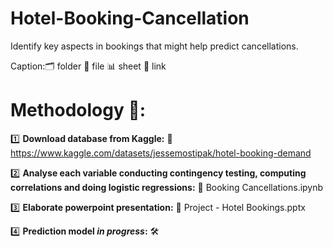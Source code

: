 # Hotel-Booking-Cancellation
Identify key aspects in bookings that might help predict cancellations.

Caption:🗂️ folder 📁 file 📊 sheet 🔗 link

# Methodology 🧮:

1️⃣ **Download database from Kaggle:** 🔗 https://www.kaggle.com/datasets/jessemostipak/hotel-booking-demand

2️⃣ **Analyse each variable conducting contingency testing, computing correlations and doing logistic regressions:** 📁 Booking Cancellations.ipynb

3️⃣ **Elaborate powerpoint presentation:** 📁 Project - Hotel Bookings.pptx

4️⃣ **Prediction model *in progress*:** 🛠️
